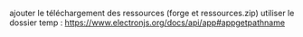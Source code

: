 ajouter le téléchargement des ressources (forge et ressources.zip)
utiliser le dossier temp : https://www.electronjs.org/docs/api/app#appgetpathname